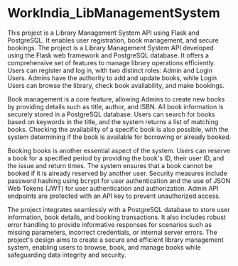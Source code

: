 # WorkIndia_LibManagementSystem
This project is a Library Management System API using Flask and PostgreSQL. It enables user registration, book management, and secure bookings.
The project is a Library Management System API developed using the Flask web framework and PostgreSQL database. It offers a comprehensive set of features to manage library operations efficiently. Users can register and log in, with two distinct roles: Admin and Login Users. Admins have the authority to add and update books, while Login Users can browse the library, check book availability, and make bookings.

Book management is a core feature, allowing Admins to create new books by providing details such as title, author, and ISBN. All book information is securely stored in a PostgreSQL database. Users can search for books based on keywords in the title, and the system returns a list of matching books. Checking the availability of a specific book is also possible, with the system determining if the book is available for borrowing or already booked.

Booking books is another essential aspect of the system. Users can reserve a book for a specified period by providing the book's ID, their user ID, and the issue and return times. The system ensures that a book cannot be booked if it is already reserved by another user. Security measures include password hashing using bcrypt for user authentication and the use of JSON Web Tokens (JWT) for user authentication and authorization. Admin API endpoints are protected with an API key to prevent unauthorized access.

The project integrates seamlessly with a PostgreSQL database to store user information, book details, and booking transactions. It also includes robust error handling to provide informative responses for scenarios such as missing parameters, incorrect credentials, or internal server errors. The project's design aims to create a secure and efficient library management system, enabling users to browse, book, and manage books while safeguarding data integrity and security.
